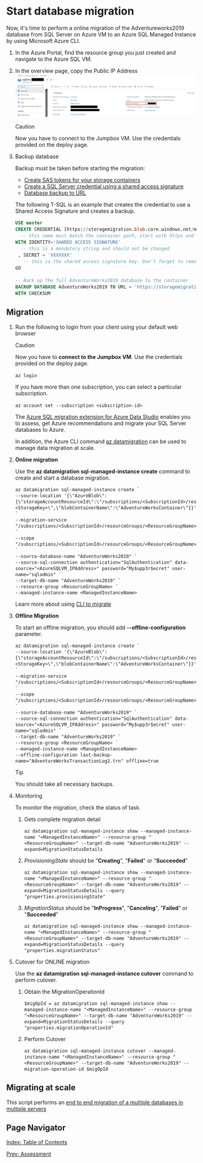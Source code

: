 # Start database migration

Now, it's time to perform a online migration of the Adventureworks2019 database from SQL Server on Azure VM to an Azure SQL Managed Instance by using Microsoft Azure CLI.

1. In the Azure Portal, find the resource group you just created and navigate to the Azure SQL VM.
2. In the overview page, copy the Public IP Address
    ![sqlvm-ip](../media/sqlvm-ip.png)

    > [!CAUTION]
    > Now you have to connect to the Jumpbox VM.
    > Use the credentials provided on the deploy page.

3. Backup database

    Backup must be taken before starting the migration:
    - [Create SAS tokens for your storage containers](https://learn.microsoft.com/en-us/azure/cognitive-services/translator/document-translation/create-sas-tokens?tabs=Containers)
    - [Create a SQL Server credential using a shared access signature](https://learn.microsoft.com/en-us/sql/relational-databases/tutorial-use-azure-blob-storage-service-with-sql-server-2016?view=sql-server-ver16#2---create-a-sql-server-credential-using-a-shared-access-signature)
    - [Database backup to URL](https://learn.microsoft.com/en-us/sql/relational-databases/tutorial-use-azure-blob-storage-service-with-sql-server-2016?view=sql-server-ver16#3---database-backup-to-url)

    The following T-SQL is an example that creates the credential to use a Shared Access Signature and creates a backup.

    ```sql
    USE master
    CREATE CREDENTIAL [https://storagemigration.blob.core.windows.net/migration] 
      -- this name must match the container path, start with https and must not contain a forward slash at the end
    WITH IDENTITY='SHARED ACCESS SIGNATURE' 
      -- this is a mandatory string and should not be changed   
     , SECRET = 'XXXXXXX' 
       -- this is the shared access signature key. Don't forget to remove the first character "?"   
    GO
    
    -- Back up the full AdventureWorks2019 database to the container
    BACKUP DATABASE AdventureWorks2019 TO URL = 'https://storagemigration.blob.core.windows.net/migration/AdventureWorks2019.bak'
    WITH CHECKSUM
    ```



## Migration

1. Run the following to login from your client using your default web browser
    > [!CAUTION]
    >
    > Now you have to **connect to the Jumpbox VM**. Use the credentials provided on the deploy page.

    `az login`

    If you have more than one subscription, you can select a particular subscription.

    `az account set --subscription <subscription-id>`

    The [Azure SQL migration extension for Azure Data Studio](https://learn.microsoft.com/en-us/sql/azure-data-studio/extensions/azure-sql-migration-extension?view=sql-server-ver16) enables you to assess, get Azure recommendations and migrate your SQL Server databases to Azure.

    In addition, the Azure CLI command [az datamigration](https://learn.microsoft.com/en-us/cli/azure/datamigration?view=azure-cli-latest) can be used to manage data migration at scale. 

2. **Online migration**

    Use the **az datamigration sql-managed-instance create** command to create and start a database migration.

    ```dotnetcli
    az datamigration sql-managed-instance create `
    --source-location '{\"AzureBlob\":{\"storageAccountResourceId\":\"/subscriptions/<SubscriptionId>/resourceGroups/<ResourceGroupName>/providers/Microsoft.Storage/storageAccounts/<StorageAccountName>\",\"accountKey\":\"<StorageKey>\",\"blobContainerName\":\"AdventureWorksContainer\"}}' `
    --migration-service "/subscriptions/<SubscriptionId>/resourceGroups/<ResourceGroupName>/providers/Microsoft.DataMigration/SqlMigrationServices/MySqlMigrationService" `
    --scope "/subscriptions/<SubscriptionId>/resourceGroups/<ResourceGroupName>/providers/Microsoft.Sql/managedInstances/<ManagedInstanceName>" `
    --source-database-name "AdventureWorks2019" `
    --source-sql-connection authentication="SqlAuthentication" data-source="<AzureSQLVM_IPAddress>" password="My$upp3r$ecret" user-name="sqladmin" `
    --target-db-name "AdventureWorks2019" `
    --resource-group <ResourceGroupName> `
    --managed-instance-name <ManagedInstanceName>
    ```

    Learn more about using [CLI to migrate](https://github.com/Azure-Samples/data-migration-sql/blob/main/CLI/sql-server-to-sql-mi-blob.md#start-online-database-migration)

3. **Offline Migration**

    To start an offline migration, you should add **--offline-configuration** parameter.

    ```dotnetcli
    az datamigration sql-managed-instance create `
    --source-location '{\"AzureBlob\":{\"storageAccountResourceId\":\"/subscriptions/<SubscriptionId>/resourceGroups/<ResourceGroupName>/providers/Microsoft.Storage/storageAccounts/<StorageAccountName>\",\"accountKey\":\"<StorageKey>\",\"blobContainerName\":\"AdventureWorksContainer\"}}' `
    --migration-service "/subscriptions/<SubscriptionId>/resourceGroups/<ResourceGroupName>/providers/Microsoft.DataMigration/SqlMigrationServices/MySqlMigrationService" `
    --scope "/subscriptions/<SubscriptionId>/resourceGroups/<ResourceGroupName>/providers/Microsoft.Sql/managedInstances/<ManagedInstanceName>" `
    --source-database-name "AdventureWorks2019" `
    --source-sql-connection authentication="SqlAuthentication" data-source="<AzureSQLVM_IPAddress>" password="My$upp3r$ecret" user-name="sqladmin" `
    --target-db-name "AdventureWorks2019" `
    --resource-group <ResourceGroupName> `
    --managed-instance-name <ManagedInstanceName>
    --offline-configuration last-backup-name="AdventureWorksTransactionLog2.trn" offline=true
    ```

    > [!TIP]
    > You should take all necessary backups.

4. Monitoring

    To monitor the migration, check the status of task.
    1. Gets complete migration detail

        ```dotnetcli
        az datamigration sql-managed-instance show --managed-instance-name "<ManagedInstanceName>" --resource-group "<ResourceGroupName>" --target-db-name "AdventureWorks2019" --expand=MigrationStatusDetails
        ```

    2. *ProvisioningState* should be "**Creating**", "**Failed**" or "**Succeeded**"

        ```dotnetcli
        az datamigration sql-managed-instance show --managed-instance-name "<ManagedInstanceName>" --resource-group "<ResourceGroupName>" --target-db-name "AdventureWorks2019" --expand=MigrationStatusDetails --query "properties.provisioningState"
        ```

    3. *MigrationStatus* should be "**InProgress**", "**Canceling**", "**Failed**" or "**Succeeded**"

        ```dotnetcli
        az datamigration sql-managed-instance show --managed-instance-name "<ManagedInstanceName>" --resource-group "<ResourceGroupName>" --target-db-name "AdventureWorks2019" --expand=MigrationStatusDetails --query "properties.migrationStatus"
        ```

5. Cutover for ONLINE migration

    Use the **az datamigration sql-managed-instance cutover** command to perform cutover.

    1. Obtain the MigrationOperationId

        ```dotnetcli
        $migOpId = az datamigration sql-managed-instance show --managed-instance-name "<ManagedInstanceName>" --resource-group "<ResourceGroupName>" --target-db-name "AdventureWorks2019" --expand=MigrationStatusDetails --query "properties.migrationOperationId"
        ```

    2. Perform Cutover

        ```dotnetcli
        az datamigration sql-managed-instance cutover --managed-instance-name "<ManagedInstanceName>" --resource-group "<ResourceGroupName>" --target-db-name "AdventureWorks2019" --migration-operation-id $migOpId
        ```

## Migrating at scale

This script performs an [end to end migration of a multiple databases in multiple servers](https://github.com/Azure-Samples/data-migration-sql/tree/main/CLI/scripts/multiple%20databases)

## Page Navigator

[Index: Table of Contents](../index.md)

[Prev: Assessment](../assessment/README.md)
